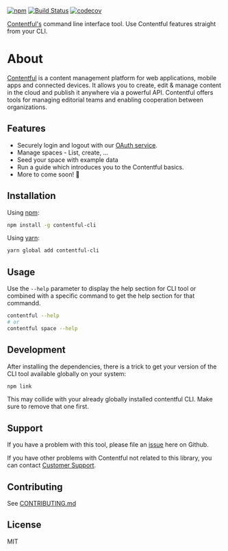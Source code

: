 [![npm](https://img.shields.io/npm/v/contentfulc-li.svg)](https://www.npmjs.com/package/contentful-cli)
[![Build Status](https://travis-ci.com/contentful/contentful-cli.svg?token=fyDxSEex8FXB9BKySX88&branch=master)](https://travis-ci.com/contentful/contentful-cli)
[![codecov](https://codecov.io/gh/contentful/contentful-cli/branch/master/graph/badge.svg?token=L0f5L0tgr9)](https://codecov.io/gh/contentful/contentful-cli)

[Contentful's](https://www.contentful.com) command line interface tool. Use Contentful features straight from your CLI.

# About

[Contentful](https://www.contentful.com) is a content management platform for web applications, mobile apps and connected devices. It allows you to create, edit & manage content in the cloud and publish it anywhere via a powerful API. Contentful offers tools for managing editorial teams and enabling cooperation between organizations.

## Features

- Securely login and logout with our [OAuth service](https://www.contentful.com/developers/docs/references/authentication/).
- Manage spaces - List, create, ...
- Seed your space with example data
- Run a guide which introduces you to the Contentful basics.
- More to come soon! 🚀

## Installation

Using [npm](http://npmjs.org):

``` sh
npm install -g contentful-cli
```

Using [yarn](https://yarnpkg.com):
``` sh
yarn global add contentful-cli
```

## Usage

Use the `--help` parameter to display the help section for CLI tool or combined with a specific command to get the help section for that commandd.

```sh
contentful --help
# or
contentful space --help
```

## Development

After installing the dependencies, there is a trick to get your version of the CLI tool available globally on your system:
```sh
npm link
```

This may collide with your already globally installed contentful CLI. Make sure to remove that one first.

## Support

If you have a problem with this tool, please file an [issue](https://github.com/contentful/contentful-cli/issues/new) here on Github.

If you have other problems with Contentful not related to this library, you can contact [Customer Support](https://support.contentful.com).

## Contributing

See [CONTRIBUTING.md](CONTRIBUTING.md)

## License

MIT
